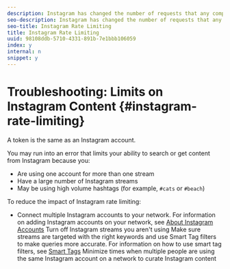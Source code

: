 ```yaml
---
description: Instagram has changed the number of requests that any company using the Instagram API, including Livefyre, can make from 5,000 requests per hour per token to 200 requests an hour per token. This is known as rate limiting.
seo-description: Instagram has changed the number of requests that any company using the Instagram API, including Livefyre, can make from 5,000 requests per hour per token to 200 requests an hour per token. This is known as rate limiting.
seo-title: Instagram Rate Limiting
title: Instagram Rate Limiting
uuid: 98108ddb-5710-4331-891b-7e1bbb106059
index: y
internal: n
snippet: y
---
```


# Troubleshooting: Limits on Instagram Content {#instagram-rate-limiting}

A token is the same as an Instagram account.

You may run into an error that limits your ability to search or get content from Instagram because you:

* Are using one account for more than one stream
* Have a large number of Instagram streams
* May be using high volume hashtags (for example, `#cats` or `#beach`)

To reduce the impact of Instagram rate limiting:

* Connect multiple Instagram accounts to your network. For information on adding Instagram accounts on your network, see [About Instagram Accounts](/help/using/c-users-creating-accounts-with-studio-access/t-configure-social-accout-instagram/c-about-instagram-accounts.md)
Turn off Instagram streams you aren't using
Make sure streams are targeted with the right keywords and use Smart Tag filters to make queries more accurate. For information on how to use smart tag filters, see [Smart Tags](/help/using/c-features-livefyre/c-smart-tags/c-smart-tags.md)
Minimize times when multiple people are using the same Instagram account on a network to curate Instagram content